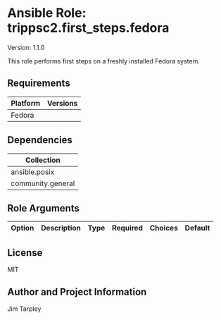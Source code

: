 <!-- BEGIN_ANSIBLE_DOCS -->

# Ansible Role: trippsc2.first_steps.fedora
Version: 1.1.0

This role performs first steps on a freshly installed Fedora system.

## Requirements

| Platform | Versions |
| -------- | -------- |
| Fedora | <ul></ul> |

## Dependencies

| Collection |
| ---------- |
| ansible.posix |
| community.general |

## Role Arguments
|Option|Description|Type|Required|Choices|Default|
|---|---|---|---|---|---|


## License
MIT

## Author and Project Information
Jim Tarpley
<!-- END_ANSIBLE_DOCS -->

